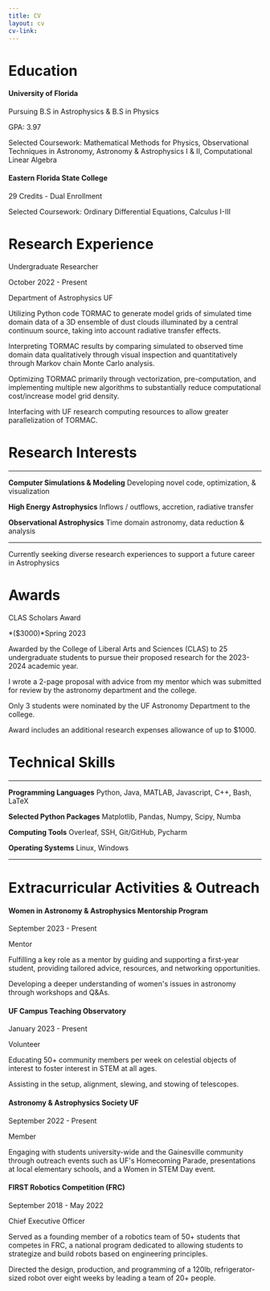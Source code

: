 ```yaml
---
title: CV
layout: cv
cv-link: 
---
```

# Education 

#### University of Florida

Pursuing B.S in Astrophysics & B.S in Physics

GPA: 3.97

Selected Coursework: Mathematical Methods for Physics, Observational
Techniques in Astronomy, Astronomy & Astrophysics I & II, Computational
Linear Algebra

#### Eastern Florida State College

29 Credits - Dual Enrollment

Selected Coursework: Ordinary Differential Equations, Calculus I-III

# Research Experience

Undergraduate Researcher

October 2022 - Present

Department of Astrophysics UF

Utilizing Python code TORMAC to generate model grids of simulated time
domain data of a 3D ensemble of dust clouds illuminated by a central
continuum source, taking into account radiative transfer effects.

Interpreting TORMAC results by comparing simulated to observed time
domain data qualitatively through visual inspection and quantitatively
through Markov chain Monte Carlo analysis.

Optimizing TORMAC primarily through vectorization, pre-computation, and
implementing multiple new algorithms to substantially reduce
computational cost/increase model grid density.

Interfacing with UF research computing resources to allow greater
parallelization of TORMAC.

# Research Interests

  ------------------------------------- ------------------------------------------------------

  **Computer Simulations & Modeling**   Developing novel code, optimization, & visualization

  **High Energy Astrophysics**          Inflows / outflows, accretion, radiative transfer

  **Observational Astrophysics**        Time domain astronomy, data reduction & analysis

  ------------------------------------- ------------------------------------------------------

Currently seeking diverse research experiences to support a future
career in Astrophysics

# Awards

CLAS Scholars Award 

*(\$3000)*Spring 2023

Awarded by the College of Liberal Arts and Sciences (CLAS) to 25
undergraduate students to pursue their proposed research for the
2023-2024 academic year.

I wrote a 2-page proposal with advice from my mentor which was submitted
for review by the astronomy department and the college.

Only 3 students were nominated by the UF Astronomy Department to the
college.

Award includes an additional research expenses allowance of up to
\$1000.

# Technical Skills

  ------------------------------ ----------------------------------------------------

  **Programming Languages**      Python, Java, MATLAB, Javascript, C++, Bash, LaTeX

  **Selected Python Packages**   Matplotlib, Pandas, Numpy, Scipy, Numba

  **Computing Tools**            Overleaf, SSH, Git/GitHub, Pycharm

  **Operating Systems**          Linux, Windows

  ------------------------------ ----------------------------------------------------

# Extracurricular Activities & Outreach

#### Women in Astronomy & Astrophysics Mentorship Program

September 2023 -
Present

Mentor

Fulfilling a key role as a mentor by guiding and supporting a first-year
student, providing tailored advice, resources, and networking
opportunities.

Developing a deeper understanding of women's issues in astronomy through
workshops and Q&As.

#### UF Campus Teaching Observatory

January 2023 - Present

Volunteer

Educating 50+ community members per week on celestial objects of
interest to foster interest in STEM at all ages.

Assisting in the setup, alignment, slewing, and stowing of telescopes.

#### Astronomy & Astrophysics Society UF

September 2022 - Present

Member

Engaging with students university-wide and the Gainesville community
through outreach events such as UF's Homecoming Parade, presentations at
local elementary schools, and a Women in STEM Day event.

#### FIRST Robotics Competition (FRC)

September 2018 - May 2022

Chief Executive Officer

Served as a founding member of a robotics team of 50+ students that
competes in FRC, a national program dedicated to allowing students to
strategize and build robots based on engineering principles.

Directed the design, production, and programming of a 120lb,
refrigerator-sized robot over eight weeks by leading a team of 20+
people.

